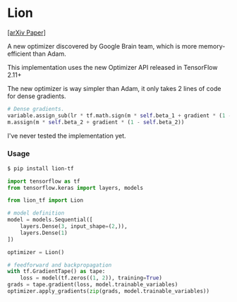 # Lion
[[arXiv Paper]](https://arxiv.org/abs/2302.06675)

A new optimizer discovered by Google Brain team, which is more memory-efficient than Adam. 

This implementation uses the new Optimizer API released in TensorFlow 2.11+

The new optimizer is way simpler than Adam, it only takes 2 lines of code for dense gradients.
```python
# Dense gradients.
variable.assign_sub(lr * tf.math.sign(m * self.beta_1 + gradient * (1 - self.beta_1)))
m.assign(m * self.beta_2 + gradient * (1 - self.beta_2))
```

I've never tested the implementation yet.

### Usage
```bash
$ pip install lion-tf
```
```python
import tensorflow as tf
from tensorflow.keras import layers, models

from lion_tf import Lion

# model definition
model = models.Sequential([
    layers.Dense(3, input_shape=(2,)),
    layers.Dense(1)
])

optimizer = Lion()

# feedforward and backpropagation
with tf.GradientTape() as tape:
    loss = model(tf.zeros((1, 2)), training=True)
grads = tape.gradient(loss, model.trainable_variables)
optimizer.apply_gradients(zip(grads, model.trainable_variables))
```
